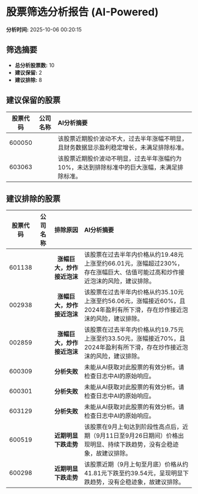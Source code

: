 # 股票筛选分析报告 (AI-Powered)

**分析时间:** 2025-10-06 00:20:15

## 筛选摘要

- **总分析股票数:** 10
- **建议保留:** 2
- **建议排除:** 8

## 建议保留的股票

| 股票代码 | 公司名称 | AI分析摘要 |
|:---:|:---:|:---|
| 600050 |  | 该股票近期股价波动不大，过去半年涨幅不明显，且财务数据显示盈利稳定增长，未满足排除标准。 |
| 603063 |  | 该股票近期股价波动不明显，过去半年涨幅约为10%，未达到排除标准中的巨大涨幅，未满足排除标准。 |

## 建议排除的股票

| 股票代码 | 公司名称 | 排除原因 | AI分析摘要 |
|:---:|:---:|:---:|:---|
| 601138 |  | **涨幅巨大，炒作接近泡沫** | 该股票在过去半年内价格从约19.48元上涨至约66.01元，涨幅超过230%，存在涨幅巨大、估值可能过高和炒作接近泡沫的风险，建议排除。 |
| 002938 |  | **涨幅巨大，炒作接近泡沫** | 该股票在过去半年内价格从约35.10元上涨至约56.06元，涨幅接近60%，且2024年盈利有所下滑，存在炒作接近泡沫的风险，建议排除。 |
| 002859 |  | **涨幅巨大，炒作接近泡沫** | 该股票在过去半年内价格从约19.75元上涨至约33.50元，涨幅接近70%，且2024年盈利有所下滑，存在炒作接近泡沫的风险，建议排除。 |
| 600309 |  | **分析失败** | 未能从AI获取对此股票的有效分析。请检查日志中AI的原始响应。 |
| 600301 |  | **分析失败** | 未能从AI获取对此股票的有效分析。请检查日志中AI的原始响应。 |
| 603129 |  | **分析失败** | 未能从AI获取对此股票的有效分析。请检查日志中AI的原始响应。 |
| 600519 |  | **近期明显下跌走势** | 该股票在9月上旬达到阶段性高点后，近期（9月11日至9月26日期间）价格出现明显、持续下跌趋势，没有企稳迹象，故建议排除。 |
| 600298 |  | **近期明显下跌走势** | 该股票近期（9月上旬至月底）价格从约41.81元下跌至约39.54元，呈现明显下跌趋势，没有企稳迹象，故建议排除。 |

